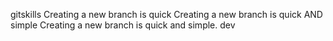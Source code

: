 gitskills
Creating a new branch is quick
Creating a new branch is quick AND simple
Creating a new branch is quick and simple.
dev
